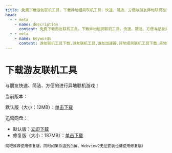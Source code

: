 ```yaml
---
title: 免费下载游友联机工具，下载异地组网联机工具，快速、简洁、方便与朋友异地联机游戏！
head:
  - - meta
    - name: description
      content: 免费下载游友联机工具，下载异地组网联机工具，快速、简洁、方便与朋友异地联机游戏！
  - - meta
    - name: keywords
      content: 游友联机工具下载,游友联机工具,游友加速器,异地组网联机工具下载,异地联机工具,异地联机游戏
---
```


# 下载游友联机工具
与朋友快速、简洁、方便的进行异地联机游戏！


当前版本：<Badge type="tip" text="Ver 1.1.4 Beta" />

默认版（大小：12MB）：[单击下载](https://res.katomegumi.net/%E6%B8%B8%E5%8F%8B%E5%8A%A0%E9%80%9F%E5%99%A8Beta_1.1.4_x64-setup.exe)


迅雷网盘：

- 默认版：[立即下载](https://pan.xunlei.com/s/VNtgAtEK0JcBLu9ZVH5S6JHQA1?pwd=2erb)
- 修复版（大小：187MB）：[单击下载](https://pan.xunlei.com/s/VNtgAtEK0JcBLu9ZVH5S6JHQA1?pwd=2erb&path=%2F%E5%8A%A0%E9%80%9F%E5%99%A8%2F%E4%BF%AE%E5%A4%8D%E5%A5%94%E6%BA%83%E7%89%88)

`网吧推荐使用修复版，同时如果你遇到白屏、Webview2无法安装也请使用修复版）`
